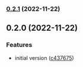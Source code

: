 
### [0.2.1](https://github.com/Nicholaiii/reactivecs/compare/0.2.0...0.2.1) (2022-11-22)

## 0.2.0 (2022-11-22)

### Features

* initial version ([c437675](https://github.com/Nicholaiii/reactivecs/commit/c437675a8006a5ce2b9ee9d08f98c4cb644188e9))
